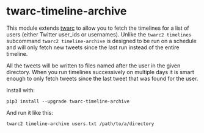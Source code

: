 # twarc-timeline-archive

This module extends [twarc] to allow you to fetch the timelines for a list of
users (either Twitter user_ids or usernames). Unlike the `twarc2 timelines`
subcommand `twarc2 timeline-archive` is designed to be run on a schedule and
will only fetch new tweets since the last run instead of the entire timeline.

All the tweets will be written to files named after the user in the given
directory. When you run timelines successively on multiple days it is smart
enough to only fetch tweets since the last tweet that was found for the user.

Install with:

    pip3 install --upgrade twarc-timeline-archive
    
 And run it like this:

    twarc2 timeline-archive users.txt /path/to/a/directory

[twarc]: https://github.com/docnow/twarc
